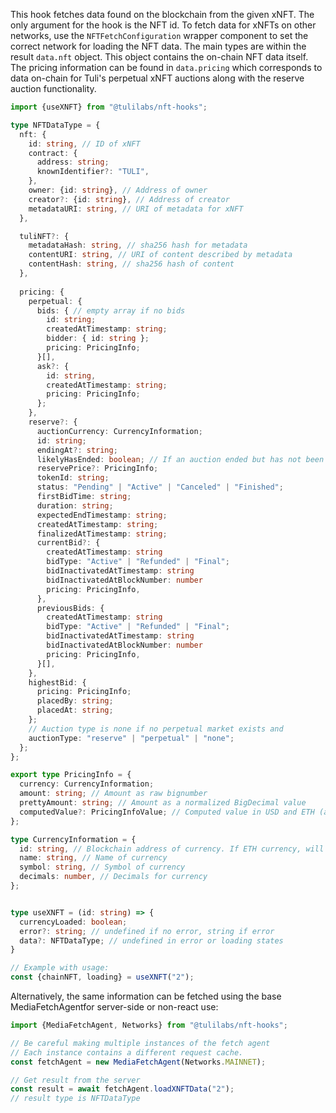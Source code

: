 This hook fetches data found on the blockchain from the given xNFT. The only argument for the hook is the NFT id. To fetch data for xNFTs on other networks, use the `NFTFetchConfiguration` wrapper component to set the correct network for loading the NFT data.
The main types are within the result `data.nft` object. This object contains the on-chain NFT data itself. The pricing information can be found in `data.pricing` which corresponds to data on-chain for Tuli's perpetual xNFT auctions along with the reserve auction functionality.

```ts
import {useXNFT} from "@tulilabs/nft-hooks";

type NFTDataType = {
  nft: {
    id: string, // ID of xNFT
    contract: {
      address: string;
      knownIdentifier?: "TULI",
    },
    owner: {id: string}, // Address of owner
    creator?: {id: string}, // Address of creator
    metadataURI: string, // URI of metadata for xNFT
  },

  tuliNFT?: {
    metadataHash: string, // sha256 hash for metadata
    contentURI: string, // URI of content described by metadata
    contentHash: string, // sha256 hash of content
  },
  
  pricing: {
    perpetual: {
      bids: { // empty array if no bids
        id: string;
        createdAtTimestamp: string;
        bidder: { id: string };
        pricing: PricingInfo;
      }[],
      ask?: {
        id: string,
        createdAtTimestamp: string;
        pricing: PricingInfo;
      };
    },
    reserve?: {
      auctionCurrency: CurrencyInformation;
      id: string;
      endingAt?: string;
      likelyHasEnded: boolean; // If an auction ended but has not been finalized this will be true.
      reservePrice?: PricingInfo;
      tokenId: string;
      status: "Pending" | "Active" | "Canceled" | "Finished";
      firstBidTime: string;
      duration: string;
      expectedEndTimestamp: string;
      createdAtTimestamp: string;
      finalizedAtTimestamp: string;
      currentBid?: {
        createdAtTimestamp: string
        bidType: "Active" | "Refunded" | "Final";
        bidInactivatedAtTimestamp: string
        bidInactivatedAtBlockNumber: number
        pricing: PricingInfo,
      },
      previousBids: {
        createdAtTimestamp: string
        bidType: "Active" | "Refunded" | "Final";
        bidInactivatedAtTimestamp: string
        bidInactivatedAtBlockNumber: number
        pricing: PricingInfo,
      }[],
    },
    highestBid: {
      pricing: PricingInfo;
      placedBy: string;
      placedAt: string;
    };
    // Auction type is none if no perpetual market exists and
    auctionType: "reserve" | "perpetual" | "none";
  };
};

export type PricingInfo = {
  currency: CurrencyInformation;
  amount: string; // Amount as raw bignumber
  prettyAmount: string; // Amount as a normalized BigDecimal value
  computedValue?: PricingInfoValue; // Computed value in USD and ETH (available from Uniswap API call)
};

type CurrencyInformation = {
  id: string, // Blockchain address of currency. If ETH currency, will be 0x0000000000000000000000000000000000000000
  name: string, // Name of currency
  symbol: string, // Symbol of currency
  decimals: number, // Decimals for currency
};


type useXNFT = (id: string) => {
  currencyLoaded: boolean;
  error?: string; // undefined if no error, string if error
  data?: NFTDataType; // undefined in error or loading states
}

// Example with usage:
const {chainNFT, loading} = useXNFT("2");
```

Alternatively, the same information can be fetched using the base MediaFetchAgentfor server-side or non-react use:

```ts
import {MediaFetchAgent, Networks} from "@tulilabs/nft-hooks";

// Be careful making multiple instances of the fetch agent
// Each instance contains a different request cache.
const fetchAgent = new MediaFetchAgent(Networks.MAINNET);

// Get result from the server
const result = await fetchAgent.loadXNFTData("2");
// result type is NFTDataType
```
